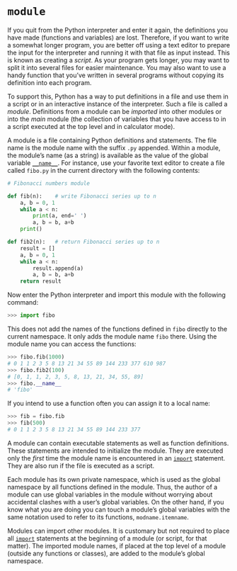# `module`

If you quit from the Python interpreter and enter it again, the definitions you have made (functions and variables) are lost. Therefore, if you want to write a somewhat longer program, you are better off using a text editor to prepare the input for the interpreter and running it with that file as input instead. This is known as creating a *script*. As your program gets longer, you may want to split it into several files for easier maintenance. You may also want to use a handy function that you’ve written in several programs without copying its definition into each program.

To support this, Python has a way to put definitions in a file and use them in a script or in an interactive instance of the interpreter. Such a file is called a *module*. Definitions from a module can be *imported* into other modules or into the *main* module (the collection of variables that you have access to in a script executed at the top level and in calculator mode).

A module is a file containing Python definitions and statements. The file name is the module name with the suffix `.py` appended. Within a module, the module’s name (as a string) is available as the value of the global variable [`__name__`](/abstraction/module/__name__.md). For instance, use your favorite text editor to create a file called `fibo.py` in the current directory with the following contents:

```python
# Fibonacci numbers module

def fib(n):    # write Fibonacci series up to n
    a, b = 0, 1
    while a < n:
        print(a, end=' ')
        a, b = b, a+b
    print()

def fib2(n):   # return Fibonacci series up to n
    result = []
    a, b = 0, 1
    while a < n:
        result.append(a)
        a, b = b, a+b
    return result
```

Now enter the Python interpreter and import this module with the following command:

```python
>>> import fibo
```

This does not add the names of the functions defined in `fibo` directly to the current namespace. It only adds the module name `fibo` there. Using the module name you can access the functions:

```python
>>> fibo.fib(1000)
# 0 1 1 2 3 5 8 13 21 34 55 89 144 233 377 610 987
>>> fibo.fib2(100)
# [0, 1, 1, 2, 3, 5, 8, 13, 21, 34, 55, 89]
>>> fibo.__name__
# 'fibo'
```

If you intend to use a function often you can assign it to a local name:

```python
>>> fib = fibo.fib
>>> fib(500)
# 0 1 1 2 3 5 8 13 21 34 55 89 144 233 377
```

A module can contain executable statements as well as function definitions. These statements are intended to initialize the module. They are executed only the *first* time the module name is encountered in an [`import`](/statements/import.md) statement. They are also run if the file is executed as a script.

Each module has its own private namespace, which is used as the global namespace by all functions defined in the module. Thus, the author of a module can use global variables in the module without worrying about accidental clashes with a user’s global variables. On the other hand, if you know what you are doing you can touch a module’s global variables with the same notation used to refer to its functions, `modname.itemname`.

Modules can import other modules. It is customary but not required to place all [`import`](/statements/import.md) statements at the beginning of a module (or script, for that matter). The imported module names, if placed at the top level of a module (outside any functions or classes), are added to the module’s global namespace.
